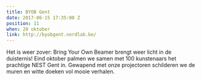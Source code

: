 ```yaml
---
title: BYOB Gent
date: 2017-06-15 17:35:00 Z
position: 11
when: 20 oktober
link: http://byobgent.nerdlab.be/
---
```


Het is weer zover: Bring Your Own Beamer brengt weer licht in de duisternis! Eind oktober palmen we samen met 100 kunstenaars het prachtige NEST Gent in. Gewapend met onze projectoren schilderen we de muren en witte doeken vol mooie verhalen.
